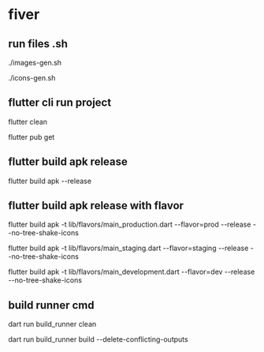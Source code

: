 # fiver

## run files .sh

./images-gen.sh

./icons-gen.sh

## flutter cli run project

flutter clean

flutter pub get

## flutter build apk release
   flutter build apk --release

## flutter build apk release with flavor

flutter build apk -t lib/flavors/main_production.dart --flavor=prod --release --no-tree-shake-icons

flutter build apk -t lib/flavors/main_staging.dart --flavor=staging --release --no-tree-shake-icons

flutter build apk -t lib/flavors/main_development.dart --flavor=dev --release --no-tree-shake-icons

## build runner cmd

dart run build_runner clean

dart run build_runner build --delete-conflicting-outputs
